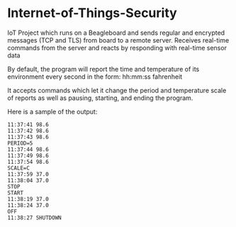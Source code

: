 # Internet-of-Things-Security
IoT Project which runs on a Beagleboard and sends regular and encrypted messages (TCP and TLS) from board to a remote server. 
Receives real-time commands from the server and reacts by responding with real-time sensor data

By default, the program will report the time and temperature of its environment every second in the form:
hh:mm:ss fahrenheit

It accepts commands which let it change the period and temperature scale of reports as well as pausing, starting, and ending the program.

Here is a sample of the output:

```
11:37:41 98.6
11:37:42 98.6
11:37:43 98.6
PERIOD=5
11:37:44 98.6
11:37:49 98.6
11:37:54 98.6
SCALE=C
11:37:59 37.0
11:38:04 37.0
STOP
START
11:38:19 37.0
11:38:24 37.0
OFF
11:38:27 SHUTDOWN
```
